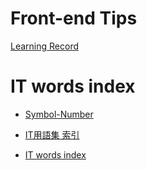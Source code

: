 # Front-end Tips

[Learning Record](./front-end-tips)

# IT words index

- [Symbol-Number](./ITWordsIndex#symbolnumber)

- [IT用語集 索引](./ITWordsIndex#%E7%B4%A2%E5%BC%95)

- [IT words index](./ITWordsIndex#index)
